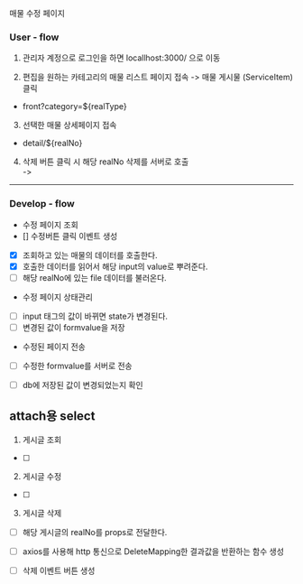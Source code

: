 매물 수정 페이지

### User - flow

1. 관리자 계정으로 로그인을 하면 locallhost:3000/ 으로 이동 

2. 편집을 원하는 카테고리의 매물 리스트 페이지 접속 -> 매물 게시물 (ServiceItem) 클릭
- front?category=${realType}

3. 선택한 매물 상세페이지 접속 
- detail/${realNo}

4. 삭제 버튼 클릭 시 해당 realNo 삭제를 서버로 호출  
-> 
--------------------------------
### Develop - flow

- 수정 페이지 조회
- [] 수정버튼 클릭 이벤트 생성
- [x] 조회하고 있는 매물의 데이터를 호출한다.
- [x] 호출한 데이터를 읽어서 해당 input의 value로 뿌려준다. 
- [ ] 해당 realNo에 있는 file 데이터를 불러온다. 

- 수정 페이지 상태관리
- [ ] input 태그의 값이 바뀌면 state가 변경된다.
- [ ] 변경된 값이 formvalue을 저장

- 수정된 페이지 전송
- [ ] 수정한 formvalue를 서버로 전송
- [ ] db에 저장된 값이 변경되었는지 확인 


attach용 select 
- 



1. 게시글 조회
- [ ] 

2. 게시글 수정
- [ ] 

3. 게시글 삭제
- [ ] 해당 게시글의 realNo를 props로 전달한다.
- [ ] axios를 사용해 http 통신으로 DeleteMapping한 결과값을 반환하는 함수 생성
- [ ] 삭제 이벤트 버튼 생성

